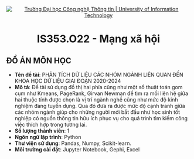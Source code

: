 <p align="center">
  <a href="https://www.uit.edu.vn/" title="Trường Đại học Công nghệ Thông tin" style="border: 5;">
    <img src="https://i.imgur.com/WmMnSRt.png" alt="Trường Đại học Công nghệ Thông tin | University of Information Technology">
  </a>
</p>

<!-- Title -->
<h1 align="center"><b>IS353.O22 - Mạng xã hội</b></h1>


## ĐỒ ÁN MÔN HỌC
<a name="doan"></a>
* **Tên đề tài**: PHÂN TÍCH DỮ LIỆU CÁC NHÓM NGÀNH LIÊN QUAN ĐẾN KHOA HỌC DỮ LIỆU GIAI ĐOẠN 2020-2024
* **Mô tả**: Đề tài sử dụng đồ thị hai phía cũng như một số thuật toán gom cụm như Kmeans, PageRank, Girvan Newman để tìm ra mối liên hệ giữa hai thuộc tính được chọn là vị trí ngành nghề cũng như mức độ kinh nghiệm đang tuyển dụng. Qua đó đưa ra được mức độ cạnh tranh giữa các nhóm ngành giúp cho những người mới bắt đầu như học sinh tốt nghiệp có nguồn thông tin hữu ích phục vụ cho quá trình tìm kiếm công việc thích hợp trong tương lai.
* **Số lượng thành viên**: 1
* **Ngôn ngữ lập trình**: Python
* **Thư viện sử dụng**: Pandas, Numpy, Scikit-learn.
* **Môi trường cài đặt**: Jupyter Notebook, Gephi, Excel
  


